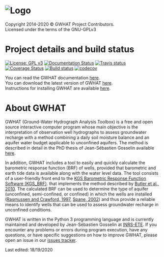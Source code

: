 ![Logo](https://github.com/jnsebgosselin/WHAT/blob/master/Images/WHAT_banner_lowres(150).png)
====
Copyright 2014-2020 © GWHAT Project Contributors.<br>
Licensed under the terms of the GNU-GPLv3

# Project details and build status

[![License: GPL v3](https://img.shields.io/badge/License-GPL%20v3-blue.svg)](./LICENSE)
[![Documentation Status](https://readthedocs.org/projects/gwhat/badge/?version=latest)](http://gwhat.readthedocs.io)
[![Travis status](https://travis-ci.org/jnsebgosselin/gwhat.svg?branch=master)](https://travis-ci.org/jnsebgosselin/gwhat)
[![Coverage Status](https://coveralls.io/repos/github/jnsebgosselin/gwhat/badge.svg?branch=master&service=github#3)](https://coveralls.io/github/jnsebgosselin/gwhat?branch=master)
[![Build status](https://ci.appveyor.com/api/projects/status/7f2sr3ccd807ydjc/branch/master?svg=true)](https://ci.appveyor.com/project/jnsebgosselin/gwhat/branch/master)
[![codecov](https://codecov.io/gh/jnsebgosselin/gwhat/branch/master/graph/badge.svg)](https://codecov.io/gh/jnsebgosselin/gwhat)

You can read the GWHAT documentation [here](https://gwhat.readthedocs.io).<br>
You can download the latest version of GWHAT [here](https://github.com/jnsebgosselin/gwhat/releases/latest).<br>
Instructions for installing GWHAT are available [here](https://gwhat.readthedocs.io/en/latest/getting_started.html).<br>

# About GWHAT

GWHAT (Ground-Water Hydrograph Analysis Toolbox) is a free and open source
interactive computer program whose main objective is the interpretation of
observation well hydrographs to assess groundwater recharge with
a method combining a daily soil moisture balance and an aquifer
water budget applicable to unconfined aquifers.
The method is described in detail in the PhD thesis of Jean-Sébastien Gosselin
available [here](http://espace.inrs.ca/id/eprint/5122/).

In addition, GWHAT includes a tool to easily and quickly calculate the
barometric response function (BRF) of wells, provided that barometric and
earth tide data is available along with the water level data.
The tool consists of a user-friendly front end to the 
[KGS Barometric Response Function Software (KGS_BRF)](http://www.kgs.ku.edu/HighPlains/OHP/index_program/brf.html).
that implements the method described by
[Butler et al., 2010](https://ngwa.onlinelibrary.wiley.com/doi/10.1111/j.1745-6584.2010.00768.x).
The calculated BRF can be used to determine the type of aquifer
(unconfined, semi-confined, or confined) in which the wells are installed
([Rasmussen and Crawford, 1997](https://ngwa.onlinelibrary.wiley.com/doi/10.1111/j.1745-6584.1997.tb00111.x),
[Spane, 2002](https://agupubs.onlinelibrary.wiley.com/doi/full/10.1029/2001wr000701))
and thus provide a reliable means to identify wells that can be used
to assess groundwater recharge in unconfined conditions.

GWHAT is written in the Python 3 programming language and is currently
maintained and developed by Jean-Sébastien Gosselin
at [INRS-ETE](http://ete.inrs.ca/). If you encounter any problems or errors
during program execution, have any questions, or have specific suggestions
on how to improve GWHAT, please open an issue
in our  [issues tracker](https://github.com/jnsebgosselin/gwhat/issues).

Last edited: 18/19/2020
